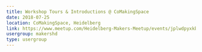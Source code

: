 ```yaml
---
title: Workshop Tours & Introductions @ CoMakingSpace
date: 2018-07-25
location: CoMakingSpace, Heidelberg
link: https://www.meetup.com/Heidelberg-Makers-Meetup/events/jplwdpyxkbhc/
usergroup: makershd
type: usergroup
---
```

